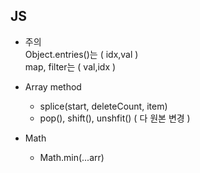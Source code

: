## JS
+ 주의  
Object.entries()는 ( idx,val )  
map, filter는 ( val,idx )

+ Array method
    + splice(start, deleteCount, item)
    + pop(), shift(), unshfit() ( 다 원본 변경 )

+ Math
    + Math.min(...arr)